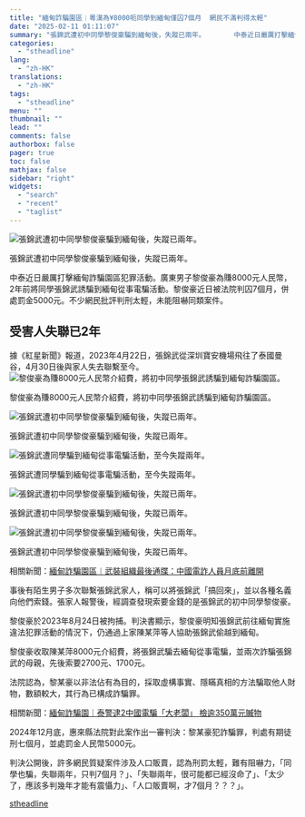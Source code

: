 ```yaml
---
title: "緬甸詐騙園區︱粵漢為¥8000呃同學到緬甸僅囚7個月  網民不滿判得太輕"
date: "2025-02-11 01:11:07"
summary: "張錦武遭初中同學黎俊豪騙到緬甸後，失蹤已兩年。       中泰近日嚴厲打擊緬甸詐騙園區犯罪..."
categories:
  - "stheadline"
lang:
  - "zh-HK"
translations:
  - "zh-HK"
tags:
  - "stheadline"
menu: ""
thumbnail: ""
lead: ""
comments: false
authorbox: false
pager: true
toc: false
mathjax: false
sidebar: "right"
widgets:
  - "search"
  - "recent"
  - "taglist"
---
```


![張錦武遭初中同學黎俊豪騙到緬甸後，失蹤已兩年。](https://image.stheadline.com/f/680p0/0x0/100/none/99557f769ed8eee0178371248d0d3966/stheadline/inewsmedia/20250210/_2025021022435283046.jpg)

張錦武遭初中同學黎俊豪騙到緬甸後，失蹤已兩年。




中泰近日嚴厲打擊緬甸詐騙園區犯罪活動。廣東男子黎俊豪為賺8000元人民幣，2年前將同學張錦武誘騙到緬甸從事電騙活動。黎俊豪近日被法院判囚7個月，併處罰金5000元。不少網民批評判刑太輕，未能阻嚇同類案件。

受害人失聯已2年
--------

據《紅星新聞》報道，2023年4月22日，張錦武從深圳寶安機場飛往了泰國曼谷，4月30日後與家人失去聯繫至今。
 ![黎俊豪為賺8000元人民幣介紹費，將初中同學張錦武誘騙到緬甸詐騙園區。](https://image.hkhl.hk/f/1024p0/0x0/100/none/187c0981698ed8a014a796b536170537/2025-02/596596_.JPG)


黎俊豪為賺8000元人民幣介紹費，將初中同學張錦武誘騙到緬甸詐騙園區。



 ![張錦武遭初中同學黎俊豪騙到緬甸後，失蹤已兩年。](https://image.hkhl.hk/f/1024p0/0x0/100/none/9d7dfb9943ab4de63630194bbae0b48c/2025-02/New_Project48956.jpg)


張錦武遭初中同學黎俊豪騙到緬甸後，失蹤已兩年。



 ![張錦武遭同學騙到緬甸從事電騙活動，至今失蹤兩年。](https://image.hkhl.hk/f/1024p0/0x0/100/none/87c2eb8206a8642075a5ea7a6fd079b7/2025-02/New_Project4564561.jpg)


張錦武遭同學騙到緬甸從事電騙活動，至今失蹤兩年。



 ![張錦武遭初中同學黎俊豪騙到緬甸後，失蹤已兩年。](https://image.hkhl.hk/f/1024p0/0x0/100/none/85f1586274aa10cccb806ff9ae054595/2025-02/Wtc6KAMxEtKGCO1HshMfQKzWSuyEJclglbzdK5W83Ss.jpg)


張錦武遭初中同學黎俊豪騙到緬甸後，失蹤已兩年。



 ![張錦武遭初中同學黎俊豪騙到緬甸後，失蹤已兩年。](https://image.hkhl.hk/f/1024p0/0x0/100/none/126f44560cc3c67588feb53caa475a04/2025-02/x_Lv9Dt6PEca9Lp4P196pY3CFyiVRxPRZkRxfmZEcX4.jpg)


張錦武遭初中同學黎俊豪騙到緬甸後，失蹤已兩年。




  

相關新聞：[緬甸詐騙園區︱武裝組織最後通牒：中國電詐人員月底前離開](https://www.stheadline.com/realtime-world/3427419/%E7%B7%AC%E7%94%B8%E8%A9%90%E9%A8%99%E5%9C%92%E5%8D%80%E6%AD%A6%E8%A3%9D%E7%B5%84%E7%B9%94%E6%9C%80%E5%BE%8C%E9%80%9A%E7%89%92%E4%B8%AD%E5%9C%8B%E9%9B%BB%E8%A9%90%E4%BA%BA%E5%93%A1%E6%9C%88%E5%BA%95%E5%89%8D%E9%9B%A2%E9%96%8B)

事後有陌生男子多次聯繫張錦武家人，稱可以將張錦武「搞回來」，並以各種名義向他們索錢。張家人報警後，經調查發現索要金錢的是張錦武的初中同學黎俊豪。

黎俊豪於2023年8月24日被拘捕。判決書顯示，黎俊豪明知張錦武前往緬甸實施違法犯罪活動的情況下，仍通過上家陳某萍等人協助張錦武偷越到緬甸。

黎俊豪收取陳某萍8000元介紹費，將張錦武騙去緬甸從事電騙，並兩次詐騙張錦武的母親，先後索要2700元、1700元。

法院認為，黎某豪以非法佔有為目的，採取虛構事實、隱瞞真相的方法騙取他人財物，數額較大，其行為已構成詐騙罪。  

  

相關新聞：[緬甸詐騙園｜泰警逮2中國電騙「大老闆」 檢逾350萬元贓物](https://www.stheadline.com/realtime-world/3427080/%E7%B7%AC%E7%94%B8%E8%A9%90%E9%A8%99%E5%9C%92%E6%B3%B0%E8%AD%A6%E9%80%AE2%E4%B8%AD%E5%9C%8B%E9%9B%BB%E9%A8%99%E5%A4%A7%E8%80%81%E9%97%86-%E6%AA%A2%E9%80%BE350%E8%90%AC%E5%85%83%E8%B4%93%E7%89%A9)

2024年12月底，惠來縣法院對此案作出一審判決：黎某豪犯詐騙罪，判處有期徒刑七個月，並處罰金人民幣5000元。

判決公開後，許多網民質疑案件涉及人口販賣，認為刑罰太輕，難有阻嚇力，「同學也騙，失聯兩年，只判7個月？」、「失聯兩年，很可能都已經沒命了」、「太少了，應該多判幾年才能有震懾力」、「人口販賣啊，才7個月？？？」。

[stheadline](https://std.stheadline.com/realtime/article/2051984/即時-中國-緬甸詐騙園區︱粵漢為¥8000呃同學到緬甸僅囚7個月-網民不滿判得太輕)
